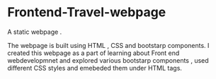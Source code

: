 # Frontend-Travel-webpage
A static webpage .

The webpage is built using HTML , CSS and bootstarp components.
I created this webpage as a part of learning about Front end webdevelopmnet and explored various bootstarp components , used different CSS styles and emebeded them under HTML tags. 
